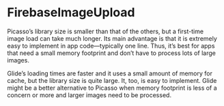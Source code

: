 # FirebaseImageUpload

Picasso’s library size is smaller than that of the others, but a first-time image load can take much longer. 
Its main advantage is that it is extremely easy to implement in app code—typically one line. 
Thus, it’s best for apps that need a small memory footprint and don’t have to process lots of large images.

Glide’s loading times are faster and it uses a small amount of memory for cache, 
but the library size is quite large. It, too, is easy to implement. Glide might be a better alternative to 
Picasso when memory footprint is less of a concern or more and larger images need to be processed.
